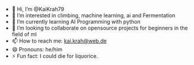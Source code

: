 - 👋 Hi, I’m @KaiKrah79
- 👀 I’m interested in climbing, machine learning, ai and Fermentation
- 🌱 I’m currently learning AI Programming with python
- 💞️ I’m looking to collaborate on opensource projects for beginners in the field of ml
- 📫 How to reach me: kai.krah@web.de
- 😄 Pronouns: he/him
- ⚡ Fun fact: I could die for liquorice.

<!---
KaiKrah79/KaiKrah79 is a ✨ special ✨ repository because its `README.md` (this file) appears on your GitHub profile.
You can click the Preview link to take a look at your changes.
--->
